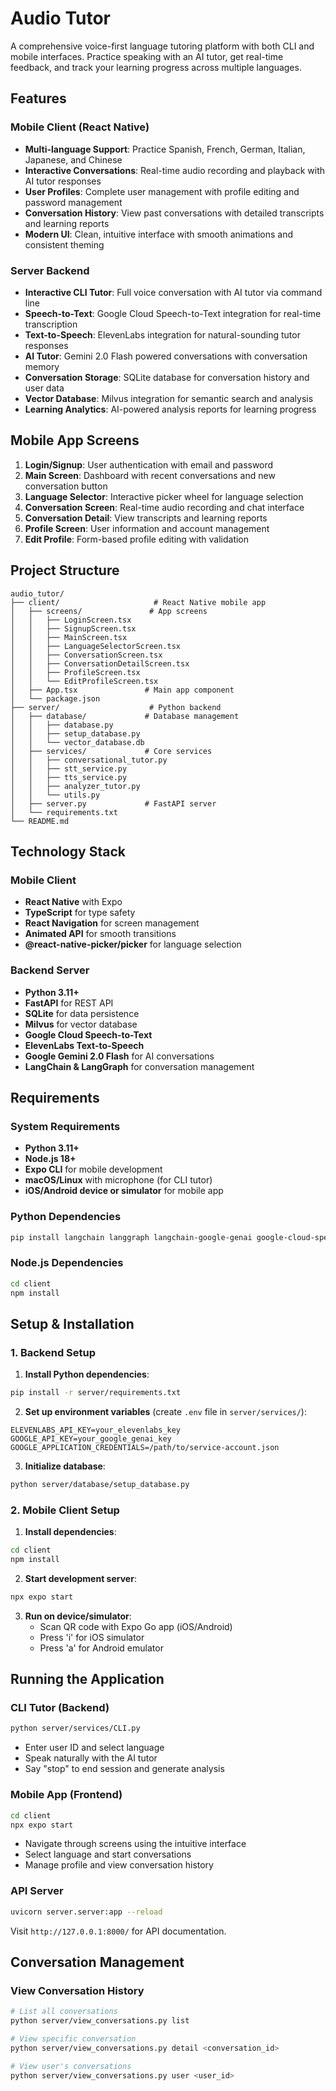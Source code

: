 # Audio Tutor

A comprehensive voice-first language tutoring platform with both CLI and mobile interfaces. Practice speaking with an AI tutor, get real-time feedback, and track your learning progress across multiple languages.

## Features

### Mobile Client (React Native)
- **Multi-language Support**: Practice Spanish, French, German, Italian, Japanese, and Chinese
- **Interactive Conversations**: Real-time audio recording and playback with AI tutor responses
- **User Profiles**: Complete user management with profile editing and password management
- **Conversation History**: View past conversations with detailed transcripts and learning reports
- **Modern UI**: Clean, intuitive interface with smooth animations and consistent theming

### Server Backend
- **Interactive CLI Tutor**: Full voice conversation with AI tutor via command line
- **Speech-to-Text**: Google Cloud Speech-to-Text integration for real-time transcription
- **Text-to-Speech**: ElevenLabs integration for natural-sounding tutor responses
- **AI Tutor**: Gemini 2.0 Flash powered conversations with conversation memory
- **Conversation Storage**: SQLite database for conversation history and user data
- **Vector Database**: Milvus integration for semantic search and analysis
- **Learning Analytics**: AI-powered analysis reports for learning progress

## Mobile App Screens

1. **Login/Signup**: User authentication with email and password
2. **Main Screen**: Dashboard with recent conversations and new conversation button
3. **Language Selector**: Interactive picker wheel for language selection
4. **Conversation Screen**: Real-time audio recording and chat interface
5. **Conversation Detail**: View transcripts and learning reports
6. **Profile Screen**: User information and account management
7. **Edit Profile**: Form-based profile editing with validation

## Project Structure

```
audio_tutor/
├── client/                     # React Native mobile app
│   ├── screens/               # App screens
│   │   ├── LoginScreen.tsx
│   │   ├── SignupScreen.tsx
│   │   ├── MainScreen.tsx
│   │   ├── LanguageSelectorScreen.tsx
│   │   ├── ConversationScreen.tsx
│   │   ├── ConversationDetailScreen.tsx
│   │   ├── ProfileScreen.tsx
│   │   └── EditProfileScreen.tsx
│   ├── App.tsx               # Main app component
│   └── package.json
├── server/                    # Python backend
│   ├── database/             # Database management
│   │   ├── database.py
│   │   ├── setup_database.py
│   │   └── vector_database.db
│   ├── services/             # Core services
│   │   ├── conversational_tutor.py
│   │   ├── stt_service.py
│   │   ├── tts_service.py
│   │   ├── analyzer_tutor.py
│   │   └── utils.py
│   ├── server.py             # FastAPI server
│   └── requirements.txt
└── README.md
```

## Technology Stack

### Mobile Client
- **React Native** with Expo
- **TypeScript** for type safety
- **React Navigation** for screen management
- **Animated API** for smooth transitions
- **@react-native-picker/picker** for language selection

### Backend Server
- **Python 3.11+**
- **FastAPI** for REST API
- **SQLite** for data persistence
- **Milvus** for vector database
- **Google Cloud Speech-to-Text**
- **ElevenLabs Text-to-Speech**
- **Google Gemini 2.0 Flash** for AI conversations
- **LangChain & LangGraph** for conversation management

## Requirements

### System Requirements
- **Python 3.11+**
- **Node.js 18+**
- **Expo CLI** for mobile development
- **macOS/Linux** with microphone (for CLI tutor)
- **iOS/Android device or simulator** for mobile app

### Python Dependencies
```bash
pip install langchain langgraph langchain-google-genai google-cloud-speech pyaudio python-dotenv elevenlabs langchain-milvus pymilvus milvus-lite fastapi uvicorn
```

### Node.js Dependencies
```bash
cd client
npm install
```

## Setup & Installation

### 1. Backend Setup

1. **Install Python dependencies**:
```bash
pip install -r server/requirements.txt
```

2. **Set up environment variables** (create `.env` file in `server/services/`):
```env
ELEVENLABS_API_KEY=your_elevenlabs_key
GOOGLE_API_KEY=your_google_genai_key
GOOGLE_APPLICATION_CREDENTIALS=/path/to/service-account.json
```

3. **Initialize database**:
```bash
python server/database/setup_database.py
```

### 2. Mobile Client Setup

1. **Install dependencies**:
```bash
cd client
npm install
```

2. **Start development server**:
```bash
npx expo start
```

3. **Run on device/simulator**:
   - Scan QR code with Expo Go app (iOS/Android)
   - Press 'i' for iOS simulator
   - Press 'a' for Android emulator

## Running the Application

### CLI Tutor (Backend)
```bash
python server/services/CLI.py
```
- Enter user ID and select language
- Speak naturally with the AI tutor
- Say "stop" to end session and generate analysis

### Mobile App (Frontend)
```bash
cd client
npx expo start
```
- Navigate through screens using the intuitive interface
- Select language and start conversations
- Manage profile and view conversation history

### API Server
```bash
uvicorn server.server:app --reload
```
Visit `http://127.0.0.1:8000/` for API documentation.

## Conversation Management

### View Conversation History
```bash
# List all conversations
python server/view_conversations.py list

# View specific conversation
python server/view_conversations.py detail <conversation_id>

# View user's conversations
python server/view_conversations.py user <user_id>
```